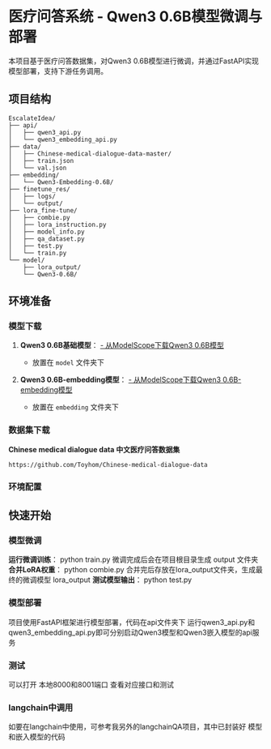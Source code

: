 # 医疗问答系统 - Qwen3 0.6B模型微调与部署

本项目基于医疗问答数据集，对Qwen3 0.6B模型进行微调，并通过FastAPI实现模型部署，支持下游任务调用。

## 项目结构
```
EscalateIdea/
├── api/
│   ├── qwen3_api.py
│   └── qwen3_embedding_api.py
├── data/
│   ├── Chinese-medical-dialogue-data-master/
│   ├── train.json
│   └── val.json
├── embedding/
│   └── Qwen3-Embedding-0.6B/
├── finetune_res/
│   ├── logs/
│   └── output/
├── lora_fine-tune/
│   ├── combie.py
│   ├── lora_instruction.py
│   ├── model_info.py
│   ├── qa_dataset.py
│   ├── test.py
│   └── train.py
└── model/
    ├── lora_output/
    └── Qwen3-0.6B/
```

## 环境准备

### 模型下载

1. **Qwen3 0.6B基础模型**：
   [- 从ModelScope下载Qwen3 0.6B模型](https://www.modelscope.cn/models/Qwen/Qwen3-0.6B)
   - 放置在 `model` 文件夹下

2. **Qwen3 0.6B-embedding模型**：
   [- 从ModelScope下载Qwen3 0.6B-embedding模型](https://www.modelscope.cn/models/Qwen/Qwen3-Embedding-0.6B)
   - 放置在 `embedding` 文件夹下

### 数据集下载
**Chinese medical dialogue data 中文医疗问答数据集**

```https://github.com/Toyhom/Chinese-medical-dialogue-data```
### 环境配置

## 快速开始

### 模型微调

**运行微调训练**：
    python train.py
微调完成后会在项目根目录生成 output 文件夹
**合并LoRA权重**：
    python combie.py
合并完后存放在lora_output文件夹，生成最终的微调模型 lora_output
**测试模型输出**：
    python test.py

### 模型部署
项目使用FastAPI框架进行模型部署，代码在api文件夹下
运行qwen3_api.py和qwen3_embedding_api.py即可分别启动Qwen3模型和Qwen3嵌入模型的api服务


### 测试
可以打开 本地8000和8001端口 查看对应接口和测试

### langchain中调用
如要在langchain中使用，可参考我另外的langchainQA项目，其中已封装好 模型和嵌入模型的代码

